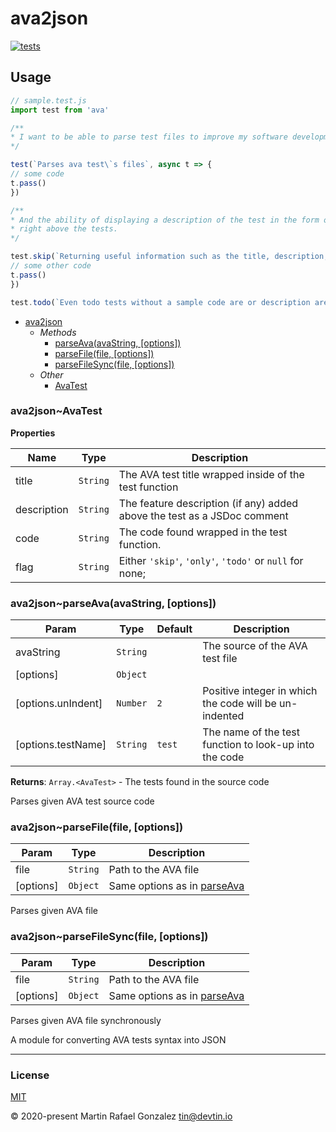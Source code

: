 # ava2json
[![tests](https://github.com/devtin/ava-to-json/workflows/test/badge.svg)](https://github.com/devtin/ava-to-json/actions)

## Usage

```js
// sample.test.js
import test from 'ava'

/**
* I want to be able to parse test files to improve my software development experience
*/

test(`Parses ava test\`s files`, async t => {
// some code
t.pass()
})

/**
* And the ability of displaying a description of the test in the form of a JSDoc comment
* right above the tests.
*/

test.skip(`Returning useful information such as the title, description, code and flags`, async t => {
// some other code
t.pass()
})

test.todo(`Even todo tests without a sample code are or description are parsed.`)
```


* [ava2json](#user-content-module_ava2json)
  * _Methods_
    * [parseAva(avaString, [options])](#user-content-module_ava2json..parseAva)
    * [parseFile(file, [options])](#user-content-module_ava2json..parseFile)
    * [parseFileSync(file, [options])](#user-content-module_ava2json..parseFileSync)
  * _Other_
    * [AvaTest](#user-content-module_ava2json..AvaTest)

<a name="module_ava2json..AvaTest"></a>

### ava2json~AvaTest

**Properties**

| Name | Type | Description |
| --- | --- | --- |
| title | <code>String</code> | The AVA test title wrapped inside of the test function |
| description | <code>String</code> | The feature description (if any) added above the test as a JSDoc comment |
| code | <code>String</code> | The code found wrapped in the test function. |
| flag | <code>String</code> | Either `'skip'`, `'only'`, `'todo'` or `null` for none; |

<a name="module_ava2json..parseAva"></a>

### ava2json~parseAva(avaString, [options])

| Param | Type | Default | Description |
| --- | --- | --- | --- |
| avaString | <code>String</code> |  | The source of the AVA test file |
| [options] | <code>Object</code> |  |  |
| [options.unIndent] | <code>Number</code> | <code>2</code> | Positive integer in which the code will be un-indented |
| [options.testName] | <code>String</code> | <code>test</code> | The name of the test function to look-up into the code |

**Returns**: <code>Array.&lt;AvaTest&gt;</code> - The tests found in the source code  

Parses given AVA test source code

<a name="module_ava2json..parseFile"></a>

### ava2json~parseFile(file, [options])

| Param | Type | Description |
| --- | --- | --- |
| file | <code>String</code> | Path to the AVA file |
| [options] | <code>Object</code> | Same options as in [parseAva](parseAva) |


Parses given AVA file

<a name="module_ava2json..parseFileSync"></a>

### ava2json~parseFileSync(file, [options])

| Param | Type | Description |
| --- | --- | --- |
| file | <code>String</code> | Path to the AVA file |
| [options] | <code>Object</code> | Same options as in [parseAva](parseAva) |


Parses given AVA file synchronously


A module for converting AVA tests syntax into JSON


* * *

### License

[MIT](https://opensource.org/licenses/MIT)

&copy; 2020-present Martin Rafael Gonzalez
<tin@devtin.io>
